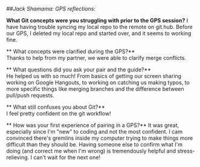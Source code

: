 ##_Jack Shamama: GPS reflections:_  

**What Git concepts were you struggling with prior to the GPS session?**
I have having trouble syncing my local repo to the remote on git.hub. Before our GPS, I deleted my local repo and started over, and it seems to working fine.  
 
** What concepts were clarified during the GPS?**  
Thanks to help from my partner, we were able to clarify merge conflicts.

** What questions did you ask your pair and the guide?**  
 He helped us with so much! From basics of getting our screen sharing working on Google Hangouts, to working on catching us making typos, to more specific things like merging branches and the difference between pull/push requests. 
 
** What still confuses you about Git?**  
I feel pretty confident on the git workflow!
 
** How was your first experience of pairing in a GPS?**
 It was great, especially since I'm "new" to coding and not the most confident. I cam convinced there's gremlins inside my computer trying to make things more difficult than they should be. Having someone else to confirm what I'm doing (and correct me when I'm wrong) is tremendously helpful and stress-relieving. I can't wait for the next one!